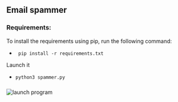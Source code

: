 ## Email spammer

### Requirements:
To install the requirements using pip, run the following command:

- <code> pip install -r requirements.txt </code>

Launch it

- <code>python3 spammer.py</code>

### 
![launch program](https://github.com/kocierik/emailSpammer/blob/main/image.png)

